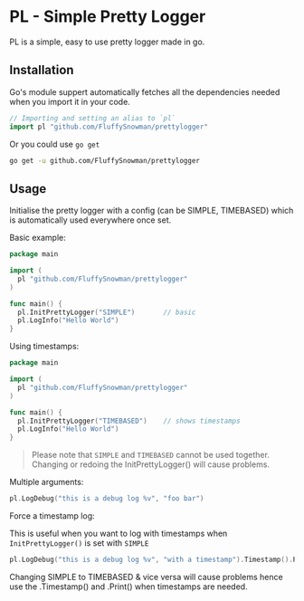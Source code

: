 # PL - Simple Pretty Logger

PL is a simple, easy to use pretty logger made in go.

## Installation

Go's module suppert automatically fetches all the dependencies needed when you
import it in your code.

```go
// Importing and setting an alias to `pl` 
import pl "github.com/FluffySnowman/prettylogger"
```

Or you could use `go get`

```bash
go get -u github.com/FluffySnowman/prettylogger
```

## Usage

Initialise the pretty logger with a config (can be SIMPLE, TIMEBASED) which
is automatically used everywhere once set.

Basic example:

```go 
package main

import (
  pl "github.com/FluffySnowman/prettylogger"
)

func main() {
  pl.InitPrettyLogger("SIMPLE")       // basic 
  pl.LogInfo("Hello World")
}
```

Using timestamps:

```go 
package main

import (
  pl "github.com/FluffySnowman/prettylogger"
)

func main() {
  pl.InitPrettyLogger("TIMEBASED")    // shows timestamps
  pl.LogInfo("Hello World")
}
```

> Please note that `SIMPLE` and `TIMEBASED` cannot be used together. Changing or
> redoing the InitPrettyLogger() will cause problems. 

Multiple arguments:

```go
pl.LogDebug("this is a debug log %v", "foo bar")
```

Force a timestamp log:

This is useful when you want to log with timestamps when `InitPrettyLogger()` is
set with `SIMPLE`

```go
pl.LogDebug("this is a debug log %v", "with a timestamp").Timestamp().Print()
```

Changing SIMPLE to TIMEBASED & vice versa will cause problems hence use the
.Timestamp() and .Print() when timestamps are needed.

